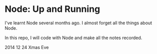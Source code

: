 # Node: Up and Running

I've learnt Node several months ago. I almost forget all the things about Node.

In this repo, I will code with Node and make all the notes recorded.

2014 12 24
Xmas Eve
